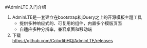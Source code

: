 #AdminLTE 入门介绍
1. AdminLTE是一套建立在bootstrap和jQuery之上的开源模板主题工具  
    * 提供多种响应式的、可复用的组件，内置多个模版页面
    * 自适应多种分辨率，兼容桌面和移动端
2. 下载  
    https://github.com/ColorlibHQ/AdminLTE/releases
    
